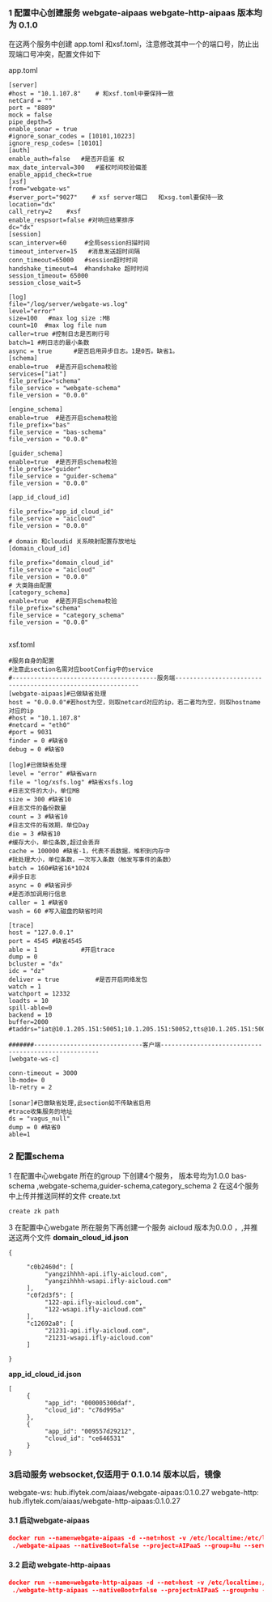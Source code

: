 ### 1 配置中心创建服务  webgate-aipaas webgate-http-aipaas 版本均为 0.1.0
在这两个服务中创建 app.toml 和xsf.toml，注意修改其中一个的端口号，防止出现端口号冲突，配置文件如下

app.toml
````
[server]
#host = "10.1.107.8"    # 和xsf.toml中要保持一致
netCard = ""
port = "8889"
mock = false
pipe_depth=5
enable_sonar = true
#ignore_sonar_codes = [10101,10223]
ignore_resp_codes= [10101]
[auth]
enable_auth=false   #是否开启鉴 权
max_date_interval=300   #鉴权时间校验偏差
enable_appid_check=true
[xsf]
from="webgate-ws"
#server_port="9027"    # xsf server端口   和xsg.toml要保持一致
location="dx"
call_retry=2    #xsf
enable_respsort=false #对响应结果排序
dc="dx"
[session]
scan_interver=60     #全局session扫描时间
timeout_interver=15   #消息发送超时间隔
conn_timeout=65000   #session超时时间
handshake_timeout=4  #handshake 超时时间
session_timeout= 65000
session_close_wait=5

[log]
file="/log/server/webgate-ws.log"
level="error"
size=100   #max log size :MB
count=10  #max log file num
caller=true #控制日志是否刷行号
batch=1 #刷日志的最小条数
async = true      #是否启用异步日志。1是0否。缺省1。
[schema]
enable=true  #是否开启schema校验
services=["iat"]
file_prefix="schema"
file_service = "webgate-schema"
file_version = "0.0.0"

[engine_schema]
enable=true  #是否开启schema校验
file_prefix="bas"
file_service = "bas-schema"
file_version = "0.0.0"

[guider_schema]
enable=true  #是否开启schema校验
file_prefix="guider"
file_service = "guider-schema"
file_version = "0.0.0"

[app_id_cloud_id]

file_prefix="app_id_cloud_id"
file_service = "aicloud"
file_version = "0.0.0"

# domain 和cloudid 关系映射配置存放地址
[domain_cloud_id]

file_prefix="domain_cloud_id"
file_service = "aicloud"
file_version = "0.0.0"
# 大类路由配置
[category_schema]
enable=true  #是否开启schema校验
file_prefix="schema"
file_service = "category_schema"
file_version = "0.0.0"


````
xsf.toml

````
#服务自身的配置
#注意此section名需对应bootConfig中的service
#----------------------------------------服务端------------------------------------------------------------
[webgate-aipaas]#已做缺省处理
host = "0.0.0.0"#若host为空，则取netcard对应的ip，若二者均为空，则取hostname对应的ip
#host = "10.1.107.8"
#netcard = "eth0"
#port = 9031
finder = 0 #缺省0
debug = 0 #缺省0

[log]#已做缺省处理
level = "error" #缺省warn
file = "log/xsfs.log" #缺省xsfs.log
#日志文件的大小，单位MB
size = 300 #缺省10
#日志文件的备份数量
count = 3 #缺省10
#日志文件的有效期，单位Day
die = 3 #缺省10
#缓存大小，单位条数,超过会丢弃
cache = 100000 #缺省-1，代表不丢数据，堆积到内存中
#批处理大小，单位条数，一次写入条数（触发写事件的条数）
batch = 160#缺省16*1024
#异步日志
async = 0 #缺省异步
#是否添加调用行信息
caller = 1 #缺省0
wash = 60 #写入磁盘的缺省时间

[trace]
host = "127.0.0.1"
port = 4545 #缺省4545
able = 1            #开启trace
dump = 0
bcluster = "dx"
idc = "dz"
deliver = true          #是否开启网络发包
watch = 1
watchport = 12332
loadts = 10
spill-able=0
backend = 10
buffer=2000
#taddrs="iat@10.1.205.151:50051;10.1.205.151:50052,tts@10.1.205.151:50052;10.1.205.151:50051"

#######------------------------------客户端-----------------------------------------------------
[webgate-ws-c]

conn-timeout = 3000
lb-mode= 0
lb-retry = 2

[sonar]#已做缺省处理,此section如不传缺省启用
#trace收集服务的地址
ds = "vagus_null"
dump = 0 #缺省0
able=1
````

### 2 配置schema
1 在配置中心webgate 所在的group 下创建4个服务， 版本号均为1.0.0
bas-schema ,webgate-schema,guider-schema,category_schema
2 在这4个服务中上传并推送同样的文件 create.txt
````shell script
create zk path
````
3 在配置中心webgate 所在服务下再创建一个服务
aicloud 版本为0.0.0 ，,并推送这两个文件
**domain_cloud_id.json**

```
{

     "c0b2460d": [
          "yangzihhhh-api.ifly-aicloud.com",
          "yangzihhhh-wsapi.ifly-aicloud.com"
     ],
     "c0f2d3f5": [
          "122-api.ifly-aicloud.com",
          "122-wsapi.ifly-aicloud.com"
     ],
     "c12692a8": [
          "21231-api.ifly-aicloud.com",
          "21231-wsapi.ifly-aicloud.com"
     ]

}
```

**app_id_cloud_id.json**
````
[
     {
          "app_id": "000005300daf",
          "cloud_id": "c76d995a"
     },
     {
          "app_id": "009557d29212",
          "cloud_id": "ce646531"
     }
}
````


### 3启动服务 websocket,仅适用于 0.1.0.14 版本以后，镜像

 webgate-ws: hub.iflytek.com/aiaas/webgate-aipaas:0.1.0.27
 webgate-http: hub.iflytek.com/aiaas/webgate-http-aipaas:0.1.0.27


#### 3.1 启动webgate-aipaas
```json
docker run --name=webgate-aipaas -d --net=host -v /etc/localtime:/etc/localtime -v /data1/log/webgate-aipaas:/log/server \
 ./webgate-aipaas --nativeBoot=false --project=AIPaaS --group=hu --service=webgate-ws --version=0.1.0 --url=http://companion.xfyun.iflytek:6868
```


#### 3.2 启动  webgate-http-aipaas
```json
docker run --name=webgate-http-aipaas -d --net=host -v /etc/localtime:/etc/localtime -v /data1/log/webgate-aipaas:/log/server \
 ./webgate-http-aipaas --nativeBoot=false --project=AIPaaS --group=hu --service=webgate-http --version=0.1.0 --url=http://companion.xfyun.iflytek:6868
```
